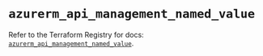# `azurerm_api_management_named_value`

Refer to the Terraform Registry for docs: [`azurerm_api_management_named_value`](https://registry.terraform.io/providers/hashicorp/azurerm/3.99.0/docs/resources/api_management_named_value).
